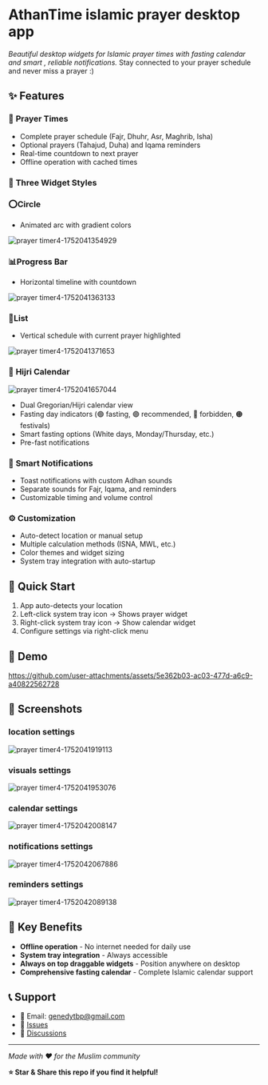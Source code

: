 # AthanTime islamic prayer desktop app
_Beautiful desktop widgets for Islamic prayer times with fasting calendar and smart , reliable notifications._
Stay connected to your prayer schedule and never miss a prayer :) 


## ✨ Features

### 🎯 **Prayer Times**

- Complete prayer schedule (Fajr, Dhuhr, Asr, Maghrib, Isha)
- Optional prayers (Tahajud, Duha) and Iqama reminders
- Real-time countdown to next prayer
- Offline operation with cached times

### 🎨 **Three Widget Styles**

### ⭕**Circle**
-  Animated arc with gradient colors
  
![prayer timer4-1752041354929](https://github.com/user-attachments/assets/62d45a4e-2443-4951-9287-814a89dd2600)


### 📊**Progress Bar**
-  Horizontal timeline with countdown
  
![prayer timer4-1752041363133](https://github.com/user-attachments/assets/bb51871d-93c3-40fe-ac50-028eb8e2a0c6)



### 📃**List**
- Vertical schedule with current prayer highlighted
  
![prayer timer4-1752041371653](https://github.com/user-attachments/assets/c994af3a-265f-4532-ac25-25d4c6d4dabc)



### 📅 **Hijri Calendar**
![prayer timer4-1752041657044](https://github.com/user-attachments/assets/cfa7837a-be0f-4b93-8321-70961354ae44)

- Dual Gregorian/Hijri calendar view
- Fasting day indicators (🟢 fasting, 🟣 recommended, 🔴 forbidden, 🟠 festivals)
- Smart fasting options (White days, Monday/Thursday, etc.)
- Pre-fast notifications

### 🔔 **Smart Notifications**

- Toast notifications with custom Adhan sounds
- Separate sounds for Fajr, Iqama, and reminders
- Customizable timing and volume control

### ⚙️ **Customization**

- Auto-detect location or manual setup
- Multiple calculation methods (ISNA, MWL, etc.)
- Color themes and widget sizing
- System tray integration with auto-startup

## 🚀 Quick Start

1. App auto-detects your location
2. Left-click system tray icon → Shows prayer widget
3. Right-click system tray icon → Show calendar widget
4. Configure settings via right-click menu

## 🎥 Demo

https://github.com/user-attachments/assets/5e362b03-ac03-477d-a6c9-a40822562728



## 📸 Screenshots

### location settings
![prayer timer4-1752041919113](https://github.com/user-attachments/assets/e037bdf4-bb2c-4fc5-811d-4dbbc3712335)

### visuals settings
![prayer timer4-1752041953076](https://github.com/user-attachments/assets/c7b81bde-b335-44cb-9dda-b9c187c628d0)

### calendar settings
![prayer timer4-1752042008147](https://github.com/user-attachments/assets/b525f9c4-2e97-4f12-8177-21d834544024)

### notifications settings
![prayer timer4-1752042067886](https://github.com/user-attachments/assets/31c31718-5fd0-47ce-9c51-ddcc2dff948c)


### reminders settings
![prayer timer4-1752042089138](https://github.com/user-attachments/assets/6efb7d3f-2042-4be6-94e4-ad713aef12c2)


## 🌟 Key Benefits

- **Offline operation** - No internet needed for daily use
- **System tray integration** - Always accessible
- **Always on top draggable widgets** - Position anywhere on desktop
- **Comprehensive fasting calendar** - Complete Islamic calendar support

## 📞 Support

- 📧 Email: genedytbp@gmail.com
- 🐛 [Issues](https://github.com/mgenedy29/AthanTime/issues)
- 💬 [Discussions](https://github.com/mgenedy29/AthanTime/discussions)

---

_Made with ❤️ for the Muslim community_

**⭐ Star & Share this repo if you find it helpful!**



